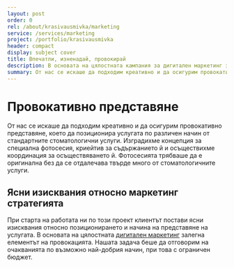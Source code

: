 ```yaml
---
layout: post
order: 0
rel: /about/krasivausmivka/marketing
service: /services/marketing
project: /portfolio/krasivausmivka
header: compact
display: subject cover
title: Впечатли, изненадай, провокирай
description: В основата на цялостната кампания за дигитален маркетинг залегна елементът на провокацията.
summary: От нас се искаше да подходим креативно и да осигурим провокативно представяне, което да позиционира услугата по различен начин от стандартните стоматологични услуги. Изградихме концепция за специална фотосесия, криейтив за съдържанието й и осъществихме координация за осъществяването й. Фотосесията трябваше да е оригинална без да се отдалечава твърде много от стоматологичните услуги.
---
```

# Провокативно представяне
От нас се искаше да подходим креативно и да осигурим провокативно представяне, което да позиционира услугата по различен начин от стандартните стоматологични услуги. Изградихме концепция за специална фотосесия, криейтив за съдържанието й и осъществихме координация за осъществяването й. Фотосесията трябваше да е оригинална без да се отдалечава твърде много от стоматологичните услуги.

## Ясни изисквания относно маркетинг стратегията
При старта на работата ни по този проект клиентът постави ясни изисквания относно позиционирането и начина на представяне на услугата. В основата на цялостната [дигитален маркетинг](./../../маркетинг/маркетинг-стратегия.html) залегна елементът на провокацията. Нашата задача беше да отговорим на очакванията по възможно най-добрия начин, при това с ограничен бюджет.